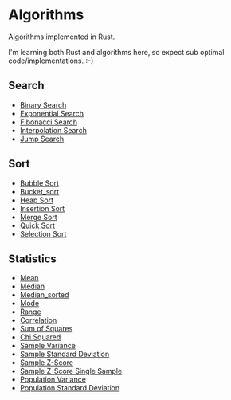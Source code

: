 # Algorithms

Algorithms implemented in Rust.

I'm learning both Rust and algorithms here, so expect sub optimal
code/implementations. :-)


## Search

* [Binary Search](src/search/binary_search.rs)
* [Exponential Search](src/search/exponential_search.rs)
* [Fibonacci Search](src/search/fibonacci_search.rs)
* [Interpolation Search](src/search/interpolation_search.rs)
* [Jump Search](src/search/jump_search.rs)


## Sort

* [Bubble Sort](src/bubble_sort.rs)
* [Bucket_sort](src/bucket_sort.rs)
* [Heap Sort](src/heap_sort.rs)
* [Insertion Sort](src/insertion_sort.rs)
* [Merge Sort](src/merge_sort.rs)
* [Quick Sort](src/quick_sort.rs)
* [Selection Sort](src/selection_sort.rs)


## Statistics

* [Mean](src/statistics/mod.rs)
* [Median](src/statistics/mod.rs)
* [Median_sorted](src/statistics/mod.rs)
* [Mode](src/statistics/mod.rs)
* [Range](src/statistics/mod.rs)
* [Correlation](src/statistics/mod.rs)
* [Sum of Squares](src/statistics/mod.rs)
* [Chi Squared](src/statistics/mod.rs)
* [Sample Variance](src/statistics/sample/mod.rs)
* [Sample Standard Deviation](src/statistics/sample/mod.rs)
* [Sample Z-Score](src/statistics/sample/mod.rs)
* [Sample Z-Score Single Sample](src/statistics/sample/mod.rs)
* [Population Variance](src/statistics/population/mod.rs)
* [Population Standard Deviation](src/statistics/population/mod.rs)
